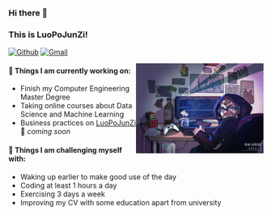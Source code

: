 ### Hi there 👋 
### This is LuoPoJunZi!

[![Github](https://img.shields.io/badge/-Github-000?style=flat&logo=Github&logoColor=white)](https://github.com/LuoPoJunZi)
[![Gmail](https://img.shields.io/badge/-Gmail-c14438?style=flat&logo=Gmail&logoColor=white)](mailto:Fernando.Roldan.Zafra@gmail.com)



<img align="right" alt="img" src="https://github.com/FernandoRoldan93/FernandoRoldan93/blob/master/cover_image.jpg" width="50%" height="auto" />


#### 🌱 Things I am currently working on: 
- Finish my Computer Engineering Master Degree  
- Taking online courses about Data Science and Machine Learning 
- Business practices on [LuoPoJunZi](https://github.com/LuoPoJunZi) 🚀 *coming soon*

#### :muscle: Things I am challenging myself with:
- Waking up earlier to make good use of the day
- Coding at least 1 hours a day
- Exercising 3 days a week
- Improving my CV with some education apart from university

